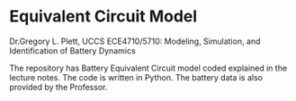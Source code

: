 # Equivalent Circuit Model

Dr.Gregory L. Plett, UCCS
ECE4710/5710: Modeling, Simulation, and Identification of Battery Dynamics

The repository has Battery Equivalent Circuit model coded explained in the lecture notes. The code is written in Python. The battery data is also provided by the Professor.
